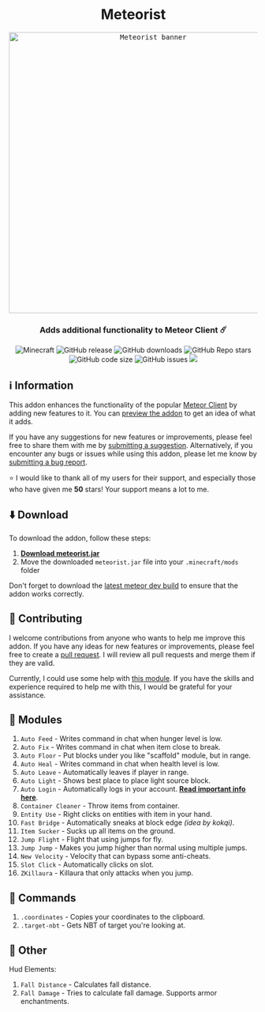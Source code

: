 <div align="center">
  <h1>Meteorist</h1>
  <kbd>
    <img width="569" alt="Meteorist banner" src="https://repository-images.githubusercontent.com/473465587/c518731b-777d-4af8-9678-155061a286aa">
  </kbd>
  <h3>Adds additional functionality to Meteor Client ☄️</h3>
  <img alt="Minecraft" src="https://img.shields.io/badge/Minecraft-1.19.3-ff00ff?logo=hackthebox&logoColor=white&style=flat-square">
  <img alt="GitHub release" src="https://img.shields.io/github/v/release/Zgoly/Meteorist?color=d25eff&include_prereleases&style=flat-square">
  <img alt="GitHub downloads" src="https://img.shields.io/github/downloads/Zgoly/Meteorist/total?color=9e81ff&logo=github&style=flat-square">
  <img alt="GitHub Repo stars" src="https://img.shields.io/github/stars/zgoly/meteorist?label=%E2%AD%90%20stars&color=5f99ff&style=flat-square">
  <img alt="GitHub code size" src="https://img.shields.io/github/languages/code-size/zgoly/meteorist?color=00aaff&style=flat-square">
  <img alt="GitHub issues" src="https://img.shields.io/github/issues/zgoly/meteorist?color=00b7ff&style=flat-square">
  <img src="https://img.shields.io/static/v1?label=tacos&message=tasty&color=00c8ff&style=flat-square">
</div>

## ℹ️ Information
This addon enhances the functionality of the popular [Meteor Client](https://meteorclient.com/) by adding new features to it. You can [preview the addon](https://zgoly.github.io/addonview/generate?user=Zgoly&repo=Meteorist&path=src/main/java/zgoly/meteorist/modules) to get an idea of what it adds.

If you have any suggestions for new features or improvements, please feel free to share them with me by [submitting a suggestion](https://github.com/Zgoly/Meteorist/issues/new?assignees=&labels=enhancement&template=suggestion.yml&title=%5BSuggestion%5D). Alternatively, if you encounter any bugs or issues while using this addon, please let me know by [submitting a bug report](https://github.com/Zgoly/Meteorist/issues/new?assignees=&labels=bug&template=bug.yml&title=%5BBug%5D).

⭐ I would like to thank all of my users for their support, and especially those who have given me **50** stars! Your support means a lot to me.

<!--
<img alt="Stargazers" src="https://img.shields.io/badge/dynamic/json?label=%E2%AD%90%20Stargazers&color=black&style=flat-square&query=$[*].login&url=https%3A%2F%2Fapi.github.com%2Frepos%2FZgoly%2FMeteorist%2Fstargazers">
-->

## ⬇️ Download
To download the addon, follow these steps:
1. **[Download meteorist.jar](https://github.com/zgoly/meteorist/releases/latest/download/meteorist.jar)**
2. Move the downloaded `meteorist.jar` file into your `.minecraft/mods` folder

Don't forget to download the [latest meteor dev build](https://meteorclient.com/download?devBuild=latest) to ensure that the addon works correctly.

## 🔧 Contributing
I welcome contributions from anyone who wants to help me improve this addon. If you have any ideas for new features or improvements, please feel free to create a [pull request](https://github.com/Zgoly/Meteorist/pulls). I will review all pull requests and merge them if they are valid. 

Currently, I could use some help with [this module](https://github.com/Zgoly/Meteorist/blob/main/src/main/java/zgoly/meteorist/modules/Placer.java#L42). If you have the skills and experience required to help me with this, I would be grateful for your assistance.

## 🧩 Modules
1. `Auto Feed` - Writes command in chat when hunger level is low.
1. `Auto Fix` - Writes command in chat when item close to break.
1. `Auto Floor` - Put blocks under you like "scaffold" module, but in range.
1. `Auto Heal` - Writes command in chat when health level is low.
1. `Auto Leave` - Automatically leaves if player in range.
1. `Auto Light` - Shows best place to place light source block.
1. `Auto Login` - Automatically logs in your account. **[Read important info here](https://github.com/Zgoly/Meteorist/wiki/Meteorist-wiki#auto-login)**.
1. `Container Cleaner` - Throw items from container.
1. `Entity Use` - Right clicks on entities with item in your hand.
1. `Fast Bridge` - Automatically sneaks at block edge *(idea by kokqi)*.
1. `Item Sucker` - Sucks up all items on the ground.
1. `Jump Flight` - Flight that using jumps for fly.
1. `Jump Jump` - Makes you jump higher than normal using multiple jumps.
1. `New Velocity` - Velocity that can bypass some anti-cheats.
1. `Slot Click` - Automatically clicks on slot.
1. `ZKillaura` - Killaura that only attacks when you jump.

## 📄 Commands
1. `.coordinates` - Copies your coordinates to the clipboard.
1. `.target-nbt` - Gets NBT of target you're looking at.

## 🔷 Other
Hud Elements:
1. `Fall Distance` - Calculates fall distance.
1. `Fall Damage` - Tries to calculate fall damage. Supports armor enchantments.
